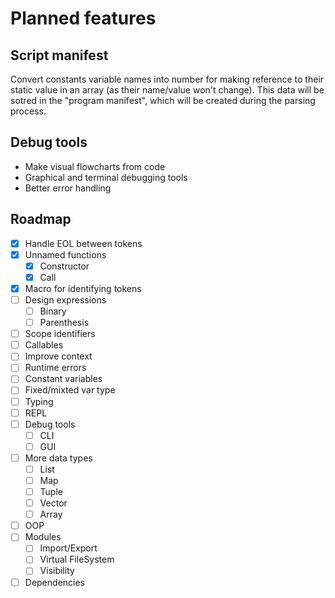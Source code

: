 # Planned features

## Script manifest

Convert constants variable names into number for making reference to their static value in an array (as their name/value won't change).
This data will be sotred in the "program manifest", which will be created during the parsing process.

## Debug tools

- Make visual flowcharts from code
- Graphical and terminal debugging tools
- Better error handling

## Roadmap

- [X] Handle EOL between tokens
- [X] Unnamed functions
  - [X] Constructor
  - [X] Call
- [X] Macro for identifying tokens
- [ ] Design expressions
  - [ ] Binary
  - [ ] Parenthesis
- [ ] Scope identifiers
- [ ] Callables
- [ ] Improve context
- [ ] Runtime errors
- [ ] Constant variables
- [ ] Fixed/mixted var type
- [ ] Typing
- [ ] REPL
- [ ] Debug tools
  - [ ] CLI
  - [ ] GUI
- [ ] More data types
  - [ ] List
  - [ ] Map
  - [ ] Tuple
  - [ ] Vector
  - [ ] Array
- [ ] OOP
- [ ] Modules
  - [ ] Import/Export
  - [ ] Virtual FileSystem
  - [ ] Visibility
- [ ] Dependencies

